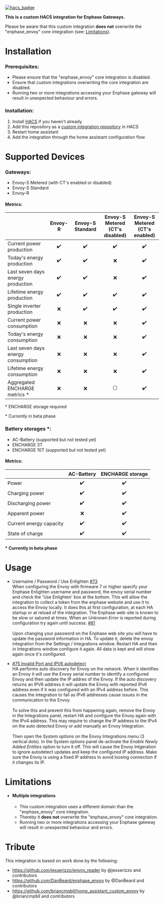 [![hacs_badge](https://img.shields.io/badge/HACS-Custom-41BDF5.svg)](https://github.com/hacs/integration)


**This is a custom HACS integration for Enphase Gateways.**

Please be aware that this custom integration **does not** overwrite the "enphase_envoy" core integration (see: [Limitations](#limitations)).

# Installation
### Prerequisites:
- Please ensure that the "enphase_envoy" core integration is disabled.
- Ensure that custom integrations overwriting the core integration are disabled.   
- Running two or more integrations accessing your Enphase gateway will result in unexpected behaviour and errors.

### Installation:
1. Install [HACS](https://hacs.xyz/) if you haven't already
2. Add this repository as a [custom integration repository](https://hacs.xyz/docs/faq/custom_repositories) in HACS
4. Restart home assistant
5. Add the integration through the home assistant configuration flow


# Supported Devices
### Gateways:
  - Envoy-S Metered (with CT's enabled or disabled)
  - Envoy-S Standard
  - Envoy-R

#### Metrics:

|  | Envoy-R | Envoy-S Standard | Envoy-S Metered <br /> (CT's disabled) | Envoy-S Metered <br /> (CT's enabled) |
|:----|:----:|:----:|:----:|:----:|
| Current power production | :heavy_check_mark: | :heavy_check_mark: | :heavy_check_mark: | :heavy_check_mark: |
| Today's energy production | :heavy_check_mark: | :heavy_check_mark: | :x: | :heavy_check_mark: |
| Last seven days energy production | :heavy_check_mark: | :heavy_check_mark: | :x: | :heavy_check_mark: |
| Lifetime energy production | :heavy_check_mark: | :heavy_check_mark: | :heavy_check_mark: | :heavy_check_mark: |
| Single inverter production | :x: | :heavy_check_mark: | :heavy_check_mark: | :heavy_check_mark: |
| Current power consumption | :x: | :x: | :x: | :heavy_check_mark: |
| Today's energy consumption | :x: | :x: | :x: | :heavy_check_mark: |
| Last seven days energy consumption | :x: | :x: | :x: | :heavy_check_mark:|
| Lifetime energy consumption | :x: | :x: | :x: | :heavy_check_mark: |
| Aggregated ENCHARGE metrics * | :x: | :x: | :white_circle: | :heavy_check_mark: |

\* ENCHARGE storage required

\* Currently in beta phase

### Battery storages *: 
  - AC-Battery (supported but not tested yet)
  - ENCHARGE 3T
  - ENCHARGE 10T (supported but not tested yet)

#### Metrics:

|  | AC-Battery | ENCHARGE storage |
|:----|:----:|:----:|
| Power | :heavy_check_mark: | :heavy_check_mark: |
| Charging power | :heavy_check_mark: | :heavy_check_mark: |
| Discharging power | :heavy_check_mark: | :heavy_check_mark: |
| Apparent power | :x: | :heavy_check_mark: |
| Current energy capacity | :heavy_check_mark: | :heavy_check_mark: |
| State of charge | :heavy_check_mark: | :heavy_check_mark: |

#### \* Currently in beta phase

# Usage

  - Username / Password / Use Enlighten [#73](https://github.com/briancmpbll/home_assistant_custom_envoy/issues/73)\
      When configuring the Envoy with firmware 7 or higher specify your Enphase Enlighten username and password, the envoy serial number and check the 'Use Enlighten' box at the bottom. This will allow the integration to collect a token from the enphase website and use it to access the Envoy locally. It does this at first configuration, at each HA startup or at reload of the integration. The Enphase web-site is known to be slow or satured at times. When an *Unknown Error* is reported during configuration try again until success. [#81](https://github.com/briancmpbll/home_assistant_custom_envoy/issues/81) \
      \
      Upon changing your password on the Enphase web site you will have to update the password information in HA. To update it, delete the envoy integration from the Settings / Integrations window. Restart HA and then in Integrations window configure it again. All data is kept and will show again once it's configured.

  - [#75 Invalid Port and IPV6 autodetect](https://github.com/briancmpbll/home_assistant_custom_envoy/issues/75) \
      HA performs auto discovery for Envoy on the network. When it identifies an Envoy it will use the Envoy serial number 
      to identify a configured Envoy and then update the IP addres of the Envoy. If the auto discovery returns an IPV6 address it will update the Envoy with reported IPv6 address even if it was configured with an IPv4 address before. This causes the integration to fail as IPv6 addresses cause issues in the communication to the Envoy. \
      \
      To solve this and prevent this from happening again, remove the Envoy in the Integrations panel, restart HA and configure the Envoy again with the IPv4 address. This may require to change the IP address to the IPv4 on the auto detected Envoy or add manually an Envoy Integration. \
      \
      Then open the *System options* on the Envoy Integrations menu (3 vertical dots). In the System options panel de-activate the *Enable Newly Added Entities* option to turn it off. This will cause the Envoy Intgeration to ignore autodetect updates and keep the configured IP address. Make sure the Envoy is using a fixed IP address to avoid loosing connection if it changes its IP.


# Limitations
* #### Multiple integrations
  - This custom integration uses a different domain than the "enphase_envoy" core integration.   
  - Thereby it **does not** overwrite the "enphase_envoy" core integration.   
  - Running two or more integrations accessing your Enphase gateway will result in unexpected behaviour and errors.


# Tribute

This integration is based on work done by the following:

*  https://github.com/jesserizzo/envoy_reader by @jesserizzo and contributors
*  https://github.com/DanBeard/enphase_envoy by @DanBeard and contributors
*  https://github.com/briancmpbll/home_assistant_custom_envoy by @briancmpbll and contributors
